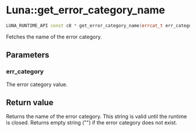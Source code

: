 # Luna::get_error_category_name

```c++
LUNA_RUNTIME_API const c8 * get_error_category_name(errcat_t err_category)
```

Fetches the name of the error category. 



## Parameters
### err_category
The error category value. 

## Return value
Returns the name of the error category. This string is valid until the runtime is closed. Returns empty string ("") if the error category does not exist. 

